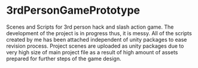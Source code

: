 # 3rdPersonGamePrototype

Scenes and Scripts for 3rd person hack and slash action game. The development of the project is in progress thus, it is messy. 
All of the scripts created by me has been attached independent of unity packages to ease revision process. Project scenes are uploaded as unity packages
due to very high size of main project file as a result of high amount of assets prepared for further steps of the game design.
